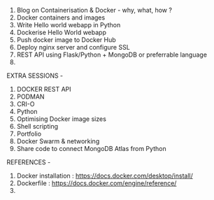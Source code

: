 

1. Blog on Containerisation & Docker - why, what, how ?
2. Docker containers and images
3. Write Hello world webapp  in Python
4. Dockerise Hello World webapp
5. Push docker image to Docker Hub
6. Deploy nginx server and configure SSL
7. REST API using Flask/Python + MongoDB or preferrable language
8. 

EXTRA SESSIONS -
1. DOCKER REST API
2. PODMAN
3. CRI-O
4. Python
5. Optimising Docker image sizes
6. Shell scripting
7. Portfolio
8. Docker Swarm & networking
9. Share code to connect MongoDB Atlas from Python

REFERENCES -
1. Docker installation : https://docs.docker.com/desktop/install/
2. Dockerfile : https://docs.docker.com/engine/reference/
3. 
